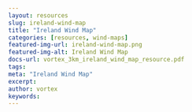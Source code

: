 ```yaml
---
layout: resources
slug: ireland-wind-map
title: "Ireland Wind Map"
categories: [resources, wind-maps]
featured-img-url: ireland-wind-map.png
featured-img-alt: Ireland Wind Map
docs-url: vortex_3km_ireland_wind_map_resource.pdf
tags:
meta: "Ireland Wind Map"
excerpt: 
author: vortex
keywords: 
---
```


